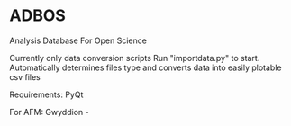 # ADBOS
Analysis Database For Open Science

Currently only data conversion scripts
Run "importdata.py" to start. Automatically determines files type and converts data into easily plotable csv files


Requirements:
PyQt


For AFM:
Gwyddion -

